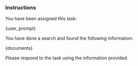 ### Instructions

You have been assigned this task:

{user_prompt}

You have done a search and found the following information:

{documents}

Please respond to the task using the information provided.
